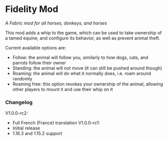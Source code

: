 # Fidelity Mod
_A Fabric mod for all horses, donkeys, and horses_

This mod adds a whip to the game, which can be used to take ownership of a tamed equine, and configure its behavior, as well as prevent animal theft.

Current available options are:
- Follow: the animal will follow you, similarly to how dogs, cats, and parrots follow their owner
- Standing: the animal will not move (it can still be pushed around though)
- Roaming: the animal will do what it normally does, i.e. roam around randomly
- Roaming free: this option revokes your ownership of the animal, allowing other players to mount it and use their whip on it

### Changelog

V1.0.0-rc2:
- Full French (France) translation
V1.0.0-rc1:
- Initial release
- 1.16.3 and 1.15.2 support